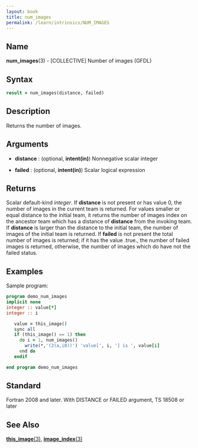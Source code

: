 ```yaml
---
layout: book
title: num_images
permalink: /learn/intrinsics/NUM_IMAGES
---
```

## __Name__

__num\_images__(3) - \[COLLECTIVE\] Number of images
(GFDL)

## __Syntax__
```fortran
result = num_images(distance, failed)
```
## __Description__

Returns the number of images.

## __Arguments__

  - __distance__
    : (optional, __intent(in)__) Nonnegative scalar integer

  - __failed__
    : (optional, __intent(in)__) Scalar logical expression

## __Returns__

Scalar default-kind _integer_. If __distance__ is not present or has value 0,
the number of images in the current team is returned. For values smaller
or equal distance to the initial team, it returns the number of images
index on the ancestor team which has a distance of __distance__ from the
invoking team. If __distance__ is larger than the distance to the initial
team, the number of images of the initial team is returned. If __failed__ is
not present the total number of images is returned; if it has the value
.true., the number of failed images is returned, otherwise, the number
of images which do have not the failed status.

## __Examples__

Sample program:

```fortran
program demo_num_images
implicit none
integer :: value[*]
integer :: i

   value = this_image()
   sync all
   if (this_image() == 1) then
     do i = 1, num_images()
       write(*,'(2(a,i0))') 'value[', i, '] is ', value[i]
     end do
   endif

end program demo_num_images
```

## __Standard__

Fortran 2008 and later. With DISTANCE or FAILED argument, TS 18508 or later

## __See Also__

[__this\_image__(3)](THIS_IMAGE),
[__image\_index__(3)](THIS_INDEX)
